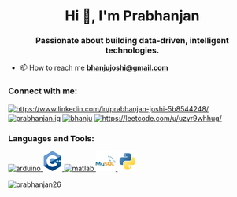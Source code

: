 <h1 align="center">Hi 👋, I'm Prabhanjan</h1>
<h3 align="center">Passionate about building data-driven, intelligent technologies.</h3>

- 📫 How to reach me **bhanjujoshi@gmail.com**

<h3 align="left">Connect with me:</h3>
<p align="left">
<a href="https://linkedin.com/in/prabhanjan-joshi-5b8544248/" target="blank"><img align="center" src="https://raw.githubusercontent.com/rahuldkjain/github-profile-readme-generator/master/src/images/icons/Social/linked-in-alt.svg" alt="https://www.linkedin.com/in/prabhanjan-joshi-5b8544248/" height="30" width="40" /></a>
<a href="https://instagram.com/prabhanjan.ig" target="blank"><img align="center" src="https://raw.githubusercontent.com/rahuldkjain/github-profile-readme-generator/master/src/images/icons/Social/instagram.svg" alt="prabhanjan.ig" height="30" width="40" /></a>
<a href="https://www.codechef.com/users/bhanju" target="blank"><img align="center" src="https://cdn.jsdelivr.net/npm/simple-icons@3.1.0/icons/codechef.svg" alt="bhanju" height="30" width="40" /></a>
<a href="https://www.leetcode.com/u/uzyr9whhug/" target="blank"><img align="center" src="https://raw.githubusercontent.com/rahuldkjain/github-profile-readme-generator/master/src/images/icons/Social/leet-code.svg" alt="https://leetcode.com/u/uzyr9whhug/" height="30" width="40" /></a>
</p>

<h3 align="left">Languages and Tools:</h3>
<p align="left"> <a href="https://www.arduino.cc/" target="_blank" rel="noreferrer"> <img src="https://cdn.worldvectorlogo.com/logos/arduino-1.svg" alt="arduino" width="40" height="40"/> </a> <a href="https://www.w3schools.com/cpp/" target="_blank" rel="noreferrer"> <img src="https://raw.githubusercontent.com/devicons/devicon/master/icons/cplusplus/cplusplus-original.svg" alt="cplusplus" width="40" height="40"/> </a> <a href="https://www.mathworks.com/" target="_blank" rel="noreferrer"> <img src="https://upload.wikimedia.org/wikipedia/commons/2/21/Matlab_Logo.png" alt="matlab" width="40" height="40"/> </a> <a href="https://www.mysql.com/" target="_blank" rel="noreferrer"> <img src="https://raw.githubusercontent.com/devicons/devicon/master/icons/mysql/mysql-original-wordmark.svg" alt="mysql" width="40" height="40"/> </a> <a href="https://www.python.org" target="_blank" rel="noreferrer"> <img src="https://raw.githubusercontent.com/devicons/devicon/master/icons/python/python-original.svg" alt="python" width="40" height="40"/> </a> </p>

<p><img align="center" src="https://github-readme-stats.vercel.app/api/top-langs?username=prabhanjan26&show_icons=true&locale=en&layout=compact" alt="prabhanjan26" /></p>
